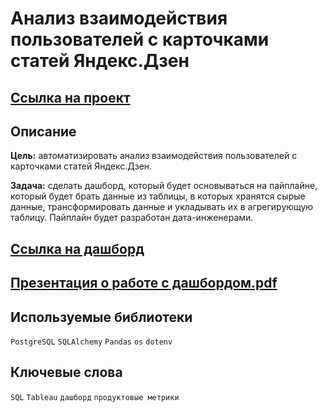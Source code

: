 # Анализ взаимодействия пользователей с карточками статей Яндекс.Дзен

## [Ссылка на проект](https://nbviewer.org/github/KSingular/yp_da_projects/blob/17fc4d577f71f792866db8cb86cc519eebdc6a03/set_10_zen_dashboard/set_10_zen_dashboard.ipynb)

## Описание
**Цель:** автоматизировать анализ взаимодействия пользователей с карточками статей Яндекс.Дзен.

**Задача:** сделать дашборд, который будет основываться на пайплайне, который будет брать данные из таблицы, в которых хранятся сырые данные, трансформировать данные и укладывать их в агрегирующую таблицу. Пайплайн будет разработан дата-инженерами. 

## [Ссылка на дашборд](https://public.tableau.com/app/profile/al8059/viz/dashboard_visits/sheet4)
## [Презентация о работе с дашбордом.pdf](https://github.com/KSingular/yp_da_projects/blob/main/set_10_zen_dashboard/Анализ_взаимодействия_пользователей_с_карточками_статей_Яндекс.pdf)

## Используемые библиотеки
`PostgreSQL` `SQLAlchemy` `Pandas` `os` `dotenv`

## Ключевые слова
`SQL` `Tableau` `дашборд` `продуктовые метрики` 